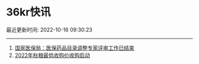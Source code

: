 # 36kr快讯

最近更新时间: 2022-10-16 09:30:23

--- 
1. [国家医保局：医保药品目录调整专家评审工作已结束](https://www.chinanews.com.cn/sh/2022/10-16/9873874.shtml) 
2. [2022年秋粮最低收购价收购启动](https://www.chinanews.com.cn/sh/2022/10-16/9873875.shtml) 
